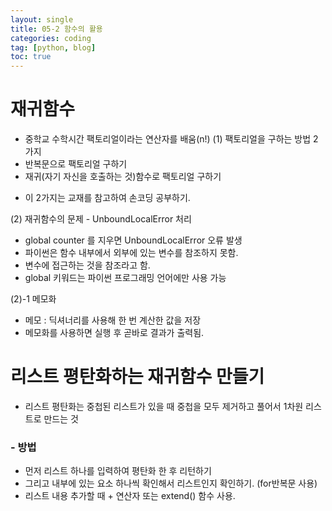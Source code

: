 ```yaml
---
layout: single
title: 05-2 함수의 활용
categories: coding
tag: [python, blog]
toc: true
---
```


# 재귀함수
- 중학교 수학시간 팩토리얼이라는 연산자를 배움(n!)
(1) 팩토리얼을 구하는 방법 2가지
- 반복문으로 팩토리얼 구하기
- 재귀(자기 자신을 호출하는 것)함수로 팩토리얼 구하기
 * 이 2가지는 교재를 참고하여 손코딩 공부하기.

(2) 재귀함수의 문제 - UnboundLocalError 처리
- global counter 를 지우면 UnboundLocalError 오류 발생
- 파이썬은 함수 내부에서 외부에 있는 변수를 참조하지 못함.
- 변수에 접근하는 것을 참조라고 함.
- global 키워드는 파이썬 프로그래밍 언어에만 사용 가능

(2)-1 메모화
- 메모 : 딕셔너리를 사용해 한 번 계산한 값을 저장
- 메모화를 사용하면 실행 후 곧바로 결과가 출력됨.

# 리스트 평탄화하는 재귀함수 만들기
- 리스트 평탄화는 중첩된 리스트가 있을 때 중첩을 모두 제거하고 풀어서 1차원 리스트로 만드는 것
### - 방법
- 먼저 리스트 하나를 입력하여 평탄화 한 후 리턴하기
- 그리고 내부에 있는 요소 하나씩 확인해서 리스트인지 확인하기. (for반복문 사용)
- 리스트 내용 추가할 때 + 연산자 또는 extend() 함수 사용.
